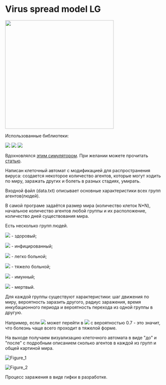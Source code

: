 # Virus spread model LG

<img src="https://media.giphy.com/media/dVuyBgq2z5gVBkFtDc/giphy.gif" width = 350px />

Использованные библиотеки:

![](https://img.shields.io/badge/random-grey?style=flat-square) ![](https://img.shields.io/badge/matplotlib-blue?style=flat-square&logo=matplotlib) ![](https://img.shields.io/badge/numpy-green?style=flat-square&logo=numpy)


Вдохновлялся [этим симулятором](https://tachyondecay.github.io/epidemic-simulator/). При желании можете прочитать [статью](https://nplus1.ru/material/2019/12/26/epidemic-math).

Написан клеточный автомат с модификацией для распространения вируса: создается некоторое количество агентов, которые могут ходить по миру, заражать других и болеть в разных стадиях, умирать.

Входной файл (data.txt) описывает основные характеристики всех групп агентов(людей).

В самой програме задаётся размер мира (количество клеток N*N), начальное количество агентов любой группы и их расположение, количество дней существования мира.

Есть несколько групп людей.

![](https://img.shields.io/badge/0-008000?style=plastic) - здоровый;

![](https://img.shields.io/badge/1-ff0000?style=plastic) - инфицированный;

![](https://img.shields.io/badge/2-ff1493?style=plastic) - легко больной;

![](https://img.shields.io/badge/3-000000?style=plastic) - тяжело больной;

![](https://img.shields.io/badge/4-0000ff?style=plastic) - имунный;

![](https://img.shields.io/badge/5-blue?style=plastic) - мертвый.

Для каждой группы существуют характеристики: шаг движения по миру, вероятность заразить другого, радиус заражения, время инкубационного периода и вероятность перехода из одной группы в другую. 

Например, если ![](https://img.shields.io/badge/1-ff0000?style=plastic) может перейти в ![](https://img.shields.io/badge/3-000000?style=plastic) с вероятностью 0.7 - это значит, что болезнь чаще всего проходит в тяжелой форме.

На выходе получаем визуализацию клеточного автомата в виде "до" и "после" с подробным описанием сколько агентов в каждой из групп и общей картиной мира.

![Figure_1](https://github.com/ArT669/pet_projects/assets/120614279/640f29d9-c589-4268-a14e-2a41a50d004b)

![Figure_2](https://github.com/ArT669/pet_projects/assets/120614279/eae84353-ae7e-4ba1-a219-de42388e4146)


Процесс заражения в виде гифки в разработке.




